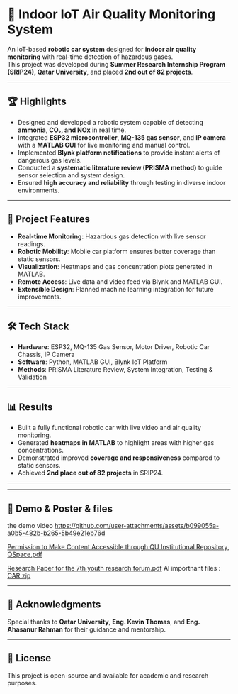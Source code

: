 # 🌱 Indoor IoT Air Quality Monitoring System

An IoT-based **robotic car system** designed for **indoor air quality monitoring** with real-time detection of hazardous gases.  
This project was developed during **Summer Research Internship Program (SRIP24), Qatar University**, and placed **2nd out of 82 projects**.

---

## 🏆 Highlights
- Designed and developed a robotic system capable of detecting **ammonia, CO₂, and NOx** in real time.
- Integrated **ESP32 microcontroller**, **MQ-135 gas sensor**, and **IP camera** with a **MATLAB GUI** for live monitoring and manual control.
- Implemented **Blynk platform notifications** to provide instant alerts of dangerous gas levels.
- Conducted a **systematic literature review (PRISMA method)** to guide sensor selection and system design.
- Ensured **high accuracy and reliability** through testing in diverse indoor environments.

---

## 📂 Project Features
- **Real-time Monitoring**: Hazardous gas detection with live sensor readings.  
- **Robotic Mobility**: Mobile car platform ensures better coverage than static sensors.  
- **Visualization**: Heatmaps and gas concentration plots generated in MATLAB.  
- **Remote Access**: Live data and video feed via Blynk and MATLAB GUI.  
- **Extensible Design**: Planned machine learning integration for future improvements.  

---

## 🛠️ Tech Stack
- **Hardware**: ESP32, MQ-135 Gas Sensor, Motor Driver, Robotic Car Chassis, IP Camera  
- **Software**: Python, MATLAB GUI, Blynk IoT Platform  
- **Methods**: PRISMA Literature Review, System Integration, Testing & Validation  

---

## 📊 Results
- Built a fully functional robotic car with live video and air quality monitoring.  
- Generated **heatmaps in MATLAB** to highlight areas with higher gas concentrations.  
- Demonstrated improved **coverage and responsiveness** compared to static sensors.  
- Achieved **2nd place out of 82 projects** in SRIP24.  

---



---

## 📸 Demo & Poster & files 


the demo video https://github.com/user-attachments/assets/b099055a-a0b5-482b-b265-5b49e21eb76d

[Permission to Make Content Accessible through QU Institutional Repository, QSpace.pdf](https://github.com/user-attachments/files/22453197/Permission.to.Make.Content.Accessible.through.QU.Institutional.Repository.QSpace.pdf)

[Research Paper for the 7th youth research forum.pdf](https://github.com/user-attachments/files/22453198/Research.Paper.for.the.7th.youth.research.forum.pdf)
 Al importnant files : [CAR.zip](https://github.com/user-attachments/files/22453200/CAR.zip)



---

## 🙏 Acknowledgments
Special thanks to **Qatar University**, **Eng. Kevin Thomas**, and **Eng. Ahasanur Rahman** for their guidance and mentorship.  

---

## 📜 License
This project is open-source and available for academic and research purposes.
